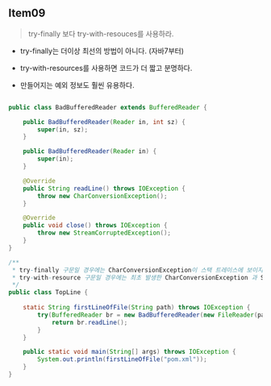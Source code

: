 ## Item09

> try-finally 보다 try-with-resouces를 사용하라.

- try-finally는 더이상 최선의 방법이 아니다. (자바7부터)

- try-with-resources를 사용하면 코드가 더 짧고 분명하다.

- 만들어지는 예외 정보도 훨씬 유용하다.

```java

public class BadBufferedReader extends BufferedReader {

    public BadBufferedReader(Reader in, int sz) {
        super(in, sz);
    }

    public BadBufferedReader(Reader in) {
        super(in);
    }

    @Override
    public String readLine() throws IOException {
        throw new CharConversionException();
    }

    @Override
    public void close() throws IOException {
        throw new StreamCorruptedException();
    }
}

/**
 * try-finally 구문일 경우에는 CharConversionException이 스택 트레이스에 보이지 않지만,
 * try-with-resource 구문일 경우에는 최초 발생한 CharConversionException 과 Suppressed인 StreamCorruptedException 둘 다 스택 트레이스에 보여진다.
 */
public class TopLine {
    
    static String firstLineOfFile(String path) throws IOException {
        try(BufferedReader br = new BadBufferedReader(new FileReader(path))) {
            return br.readLine();
        }
    }

    public static void main(String[] args) throws IOException {
        System.out.println(firstLineOfFile("pom.xml"));
    }
}



```
